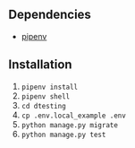 ## Dependencies

* [pipenv](https://pipenv.pypa.io/en/latest/install/#installing-pipenv)

## Installation

1. `pipenv install`
2. `pipenv shell`
3. `cd dtesting`
4. `cp .env.local_example .env`
5. `python manage.py migrate`
6. `python manage.py test`